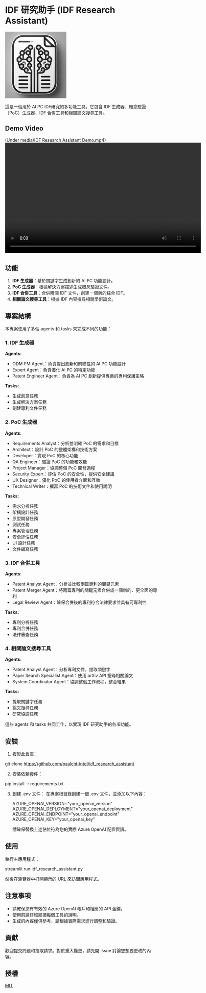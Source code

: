 # IDF 研究助手 (IDF Research Assistant)
<p align="left">
  <img src="media/icon_idf_research_assistant.png" alt="IDF Research Assistant Icon" width="200"/>
</p>

這是一個用於 AI PC IDF研究的多功能工具。它包含 IDF 生成器、概念驗證（PoC）生成器、IDF 合併工具和相關論文搜尋工具。

## Demo Video
(Under media/IDF Research Assistant Demo.mp4)
<video width="640" height="360" controls>
  <source src="media/demo_video.mp4" type="video/mp4">
  您的浏览器不支持视频标签。
</video>

## 功能

1. **IDF 生成器**：基於關鍵字生成創新的 AI PC 功能設計。
2. **PoC 生成器**：根據解決方案描述生成概念驗證文件。
3. **IDF 合併工具**：合併兩個 IDF 文件，創建一個新的綜合 IDF。
4. **相關論文搜尋工具**：根據 IDF 內容搜尋相關學術論文。

## 專案結構

本專案使用了多個 agents 和 tasks 來完成不同的功能：

### 1. IDF 生成器

**Agents:**
- ODM PM Agent：負責提出創新和前瞻性的 AI PC 功能設計
- Expert Agent：負責優化 AI PC 的特定功能
- Patent Engineer Agent：負責為 AI PC 創新提供專業的專利保護策略

**Tasks:**
- 生成創意任務
- 生成解決方案任務
- 創建專利文件任務

### 2. PoC 生成器

**Agents:**
- Requirements Analyst：分析並明確 PoC 的需求和目標
- Architect：設計 PoC 的整體架構和技術方案
- Developer：實現 PoC 的核心功能
- QA Engineer：驗證 PoC 的功能和效能
- Project Manager：協調整個 PoC 開發過程
- Security Expert：評估 PoC 的安全性，提供安全建議
- UX Designer：優化 PoC 的使用者介面和互動
- Technical Writer：撰寫 PoC 的技術文件和使用說明

**Tasks:**
- 需求分析任務
- 架構設計任務
- 原型開發任務
- 測試任務
- 專案管理任務
- 安全評估任務
- UI 設計任務
- 文件編寫任務

### 3. IDF 合併工具

**Agents:**
- Patent Analyst Agent：分析並比較兩篇專利的關鍵元素
- Patent Merger Agent：將兩篇專利的關鍵元素合併成一個新的、更全面的專利
- Legal Review Agent：確保合併後的專利符合法律要求並具有可專利性

**Tasks:**
- 專利分析任務
- 專利合併任務
- 法律審查任務

### 4. 相關論文搜尋工具

**Agents:**
- Patent Analyst Agent：分析專利文件，提取關鍵字
- Paper Search Specialist Agent：使用 arXiv API 搜尋相關論文
- System Coordinator Agent：協調整個工作流程，整合結果

**Tasks:**
- 提取關鍵字任務
- 論文搜尋任務
- 研究協調任務

這些 agents 和 tasks 共同工作，以實現 IDF 研究助手的各項功能。

## 安裝

1. 複製此倉庫：

git clone https://github.com/paulchi-intel/idf_research_assistant


2. 安裝依賴套件：
   
pip install -r requirements.txt


3. 創建 .env 文件： 在專案根目錄創建一個 .env 文件，並添加以下內容：
   
   AZURE_OPENAI_VERSION="your_openai_version"
   AZURE_OPENAI_DEPLOYMENT="your_openai_deployment"
   AZURE_OPENAI_ENDPOINT="your_openai_endpoint"
   AZURE_OPENAI_KEY="your_openai_key"

   請確保替換上述佔位符為您的實際 Azure OpenAI 配置資訊。

## 使用

執行主應用程式：

streamlit run idf_research_assistant.py


然後在瀏覽器中打開顯示的 URL 來訪問應用程式。

## 注意事項

- 請確保您有有效的 Azure OpenAI 帳戶和相應的 API 金鑰。
- 使用前請仔細閱讀每個工具的說明。
- 生成的內容僅供參考，請根據實際需求進行調整和驗證。

## 貢獻

歡迎提交問題和拉取請求。對於重大變更，請先開 issue 討論您想要更改的內容。

## 授權

[MIT](https://choosealicense.com/licenses/mit/)  
